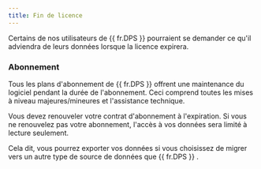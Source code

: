 ```yaml
---
title: Fin de licence
---
```

Certains de nos utilisateurs de {{ fr.DPS }} pourraient se demander ce qu&apos;il adviendra de leurs données lorsque la licence expirera.  

### Abonnement 

Tous les plans d&apos;abonnement de {{ fr.DPS }} offrent une maintenance du logiciel pendant la durée de l&apos;abonnement. Ceci comprend toutes les mises à niveau majeures/mineures et l&apos;assistance technique.  

Vous devez renouveler votre contrat d&apos;abonnement à l&apos;expiration. Si vous ne renouvelez pas votre abonnement, l&apos;accès à vos données sera limité à lecture seulement.  

Cela dit, vous pourrez exporter vos données si vous choisissez de migrer vers un autre type de source de données que {{ fr.DPS }} .  

